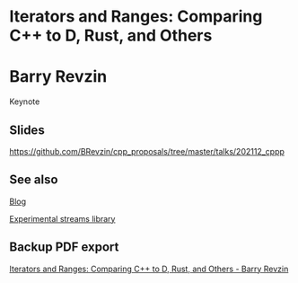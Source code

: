 # Iterators and Ranges: Comparing C++ to D, Rust, and Others

# Barry Revzin

Keynote

## Slides

https://github.com/BRevzin/cpp_proposals/tree/master/talks/202112_cppp

## See also

[Blog](https://brevzin.github.io/)

[Experimental streams library](https://github.com/BRevzin/rivers/)

## Backup PDF export

[Iterators and Ranges: Comparing C++ to D, Rust, and Others - Barry Revzin](export.pdf)
